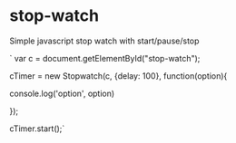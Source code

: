 # stop-watch
Simple javascript stop watch with start/pause/stop


`
var c = document.getElementById("stop-watch");  

cTimer = new Stopwatch(c, {delay: 100}, function(option){  

   console.log('option', option)  
  
});  

cTimer.start();`
